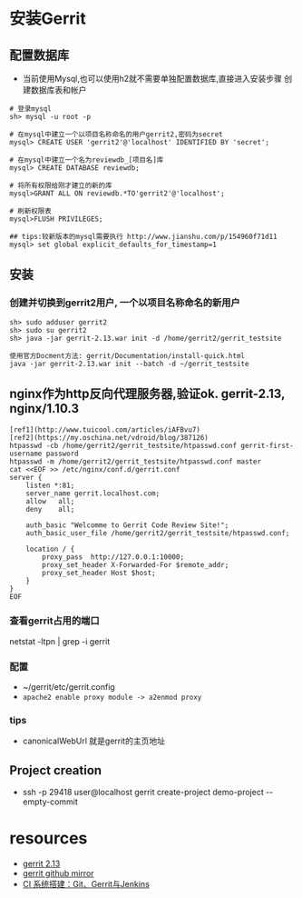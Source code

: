 
# 安装Gerrit
## 配置数据库
- 当前使用Mysql,也可以使用h2就不需要单独配置数据库,直接进入安装步骤
创建数据库表和帐户
```
# 登录mysql
sh> mysql -u root -p

# 在mysql中建立一个以项目名称命名的用户gerrit2,密码为secret
mysql> CREATE USER 'gerrit2'@'localhost' IDENTIFIED BY 'secret';

# 在mysql中建立一个名为reviewdb_[项目名]库
mysql> CREATE DATABASE reviewdb;

# 将所有权限给刚才建立的新的库
mysql>GRANT ALL ON reviewdb.*TO'gerrit2'@'localhost';

# 刷新权限表
mysql>FLUSH PRIVILEGES;

## tips:较新版本的mysql需要执行 http://www.jianshu.com/p/154960f71d11
mysql> set global explicit_defaults_for_timestamp=1
```
## 安装
### 创建并切换到gerrit2用户, 一个以项目名称命名的新用户
```
sh> sudo adduser gerrit2
sh> sudo su gerrit2
sh> java -jar gerrit-2.13.war init -d /home/gerrit2/gerrit_testsite
```
```
使用官方Docment方法: gerrit/Documentation/install-quick.html
java -jar gerrit-2.13.war init --batch -d ~/gerrit_testsite
```
## nginx作为http反向代理服务器,验证ok. gerrit-2.13, nginx/1.10.3
```
[ref1](http://www.tuicool.com/articles/iAFBvu7)
[ref2](https://my.oschina.net/vdroid/blog/387126)
htpasswd -cb /home/gerrit2/gerrit_testsite/htpasswd.conf gerrit-first-username password
htpasswd -m /home/gerrit2/gerrit_testsite/htpasswd.conf master
cat <<EOF >> /etc/nginx/conf.d/gerrit.conf
server {
    listen *:81;
    server_name gerrit.localhost.com;
    allow   all;
    deny    all;

    auth_basic "Welcomme to Gerrit Code Review Site!";
    auth_basic_user_file /home/gerrit2/gerrit_testsite/htpasswd.conf;

    location / {
        proxy_pass  http://127.0.0.1:10000;
        proxy_set_header X-Forwarded-For $remote_addr;
        proxy_set_header Host $host;
    }
}
EOF
```
### 查看gerrit占用的端口
netstat -ltpn | grep -i gerrit
### 配置
- ~/gerrit/etc/gerrit.config
- `apache2 enable proxy module -> a2enmod proxy`
### tips
- canonicalWebUrl 就是gerrit的主页地址

## Project creation
- ssh -p 29418 user@localhost gerrit create-project demo-project --empty-commit

# resources
- [gerrit 2.13](https://gerrit-releases.storage.googleapis.com/gerrit-2.13.war)
- [gerrit github mirror](https://github.com/gerrit-review/gerrit)
- [CI 系统搭建：Git、Gerrit与Jenkins](http://blog.csdn.net/williamwanglei/article/details/38498465/)
